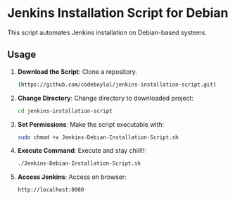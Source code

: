 # Jenkins Installation Script for Debian

This script automates Jenkins installation on Debian-based systems.

## Usage

1. **Download the Script**: Clone a repository. 
    ```bash
   (https://github.com/codeboylal/jenkins-installation-script.git)

2. **Change Directory**: Change directory to downloaded project:

   ```bash
   cd jenkins-installation-script

3. **Set Permissions**: Make the script executable with:

   ```bash
   sudo chmod +x Jenkins-Debian-Installation-Script.sh

4. **Execute Command**: Execute and stay chill!!:

   ```bash
   ./Jenkins-Debian-Installation-Script.sh

5. **Access Jenkins**: Access on browser:

   ```bash
   http://localhost:8080

